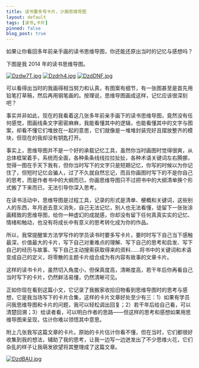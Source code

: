```yaml
---
title: 读书要多写卡片，少画思维导图
layout: default
tags: [读书,卡片]
pinned: false
blog_post: true
---
```



如果让你看回多年前亲手画的读书思维导图，你还能还原出当时的记忆与感想吗？

下图是我 2014 年的读书思维导图。



[![Dzdw7T.jpg](https://s3.ax1x.com/2020/12/07/Dzdw7T.jpg)](https://imgchr.com/i/Dzdw7T)
[![Dzdrh4.jpg](https://s3.ax1x.com/2020/12/07/Dzdrh4.jpg)](https://imgchr.com/i/Dzdrh4)
[![DzdDNF.jpg](https://s3.ax1x.com/2020/12/07/DzdDNF.jpg)](https://imgchr.com/i/DzdDNF)




可以看得出当时的我画得相当努力和认真，有图案有细节，有一张图甚至是首先用铅笔打草稿，然后再用钢笔画的。按理说，思维导图画成这样，记忆应该很深刻吧？

事实并非如此，现在的我看着这几张多年前亲手画下的读书思维导图，竟然没有任何感觉，图画线条文字密密麻麻，我能看懂其中的逻辑，也能看懂其中的文字与图案，却看不懂它们堆放在一起的意思，它们就像是一堆堆封装完好且摆放整齐的模块，但现在的我却没有钥匙打开。

事实上，思维导图并不是一个好的承载记忆工具，虽然你当时画图时觉得很爽，从总体框架着手，系统而全面，各种条条线线拉拉扯扯，各种术语关键词左右腾挪，觉得一图在手天下我有，但你当时写下的文字只是短期记忆，你写的时候以为你记住了，但短时记忆会骗人，过了不久就自然忘记，而且你画图时写下的不是你自己的思考，而是作者书中的大纲而已，你画思维导图只不过把书中的大纲清单换个形式搬了下来而已，无法引导你深入思考。

在读书活动中，思维导图是过程工具，记录的形式是清单、梗概和关键词，这些别人的东西，年月逝去意义消失，自己无法记忆，别人也无法看懂，徒留下一张张涂画精致的思维导图，给你一种虚幻的成就感，你却没有留下任何真真实实的记忆、情绪和触动，也没有将成长中有意义的思考转化成为你的作品。

所以，我常提醒笨方法学写作的学员读书时要多写卡片，要时时写下自己当下感触最深，价值最大的卡片，写下自己对重难点的理解、写下自己的思考和启发、写下自己的经历与故事、写下自己主动搜索获取得来的资料……将书中的关键词和术语变成自己的定义，将零散的主题卡片组合成为有内容有故事的文章卡片。

这样的读书卡片，虽然切入角度小，但保真度高，清晰度高，若干年后你再看自己当时写下的卡片，仍然鲜活易懂，仍然清晰可见。

正如你现在看到这篇小文，它记录了我搬家收拾旧物看到思维导图时的思考与感想，它是我当场写下的卡片合集，这样的卡片文章好处至少有三：1）如果有学员问我思维导图和卡片的问题，我可以轻松调出回复；2）若干年后给自己看，可以清楚回溯；3）给读者看，可以明白作者的思路——但这样的思考和感想如果用思维导图来呈现，估计你难以领悟其中意思。

附上几张我写这篇文章的卡片。原始的卡片估计你看不懂，但在当时，它们都很好收集到我的想法，辅助了我的思考，让我一边写一边迸发出了不少思维火花，它们杂乱的样子让我萌发欲望将其整理成了这篇文章。


[![DzdBAU.jpg](https://s3.ax1x.com/2020/12/07/DzdBAU.jpg)](https://imgchr.com/i/DzdBAU)
